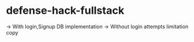 # defense-hack-fullstack

-> With login,Signup DB implementation
-> Without login attempts limitation copy
